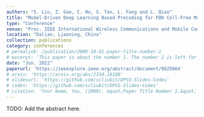 ```yaml
---
authors: "S. Liu, Z. Gao, C. Hu, S. Tan, L. Fang and L. Qiao"
title: "Model-Driven Deep Learning Based Precoding for FDD Cell-Free Massive MIMO with Imperfect CSI"
type: "Conference"
venue: "Proc. IEEE International Wireless Communications and Mobile Computing (IWCMC)"
location: "Dalian, Liaoning, China"
collection: publications
category: conferences
# permalink: /publication/2009-10-01-paper-title-number-1
# excerpt: 'This paper is about the number 1. The number 2 is left for future work.'
date: "Jun. 2022"
paperurl: 'https://ieeexplore.ieee.org/abstract/document/9825064'
# arxiv: 'https://arxiv.org/abs/2310.18180'
# slidesurl: 'https://github.com/scliubit/DPSS-Slides-Codes'
# codes: 'https://github.com/scliubit/DPSS-Slides-Codes'
# citation: 'Your Name, You. (2009). &quot;Paper Title Number 1.&quot; <i>Journal 1</i>. 1(1).'
---
```


TODO: Add the abstract here.